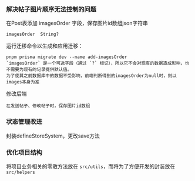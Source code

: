 ### 解决帖子图片顺序无法控制的问题
在Post表添加 imagesOrder 字段，保存图片id数组json字符串
```
imagesOrder  String?
```

运行迁移命令以生成和应用迁移：
```
pnpm prisma migrate dev --name add-imagesOrder
`imagesOrder` 是一个可选字段（通过 `?` 标记），所以它不会对现有的数据造成影响，也不需要为现有的记录提供默认值。
为了使其之前数据库中的数据不受影响，前端判断得到的imagesOrder为null时，则以images本身为准
```

修改后端
```
在发送帖子、修改帖子时，保存图片id数组
```


### 状态管理改进
封装defineStoreSystem，更改save方法

### 优化项目结构
将项目业务相关的零散方法放在 `src/utils`，而将为了方便开发的封装放在 `src/helpers`


